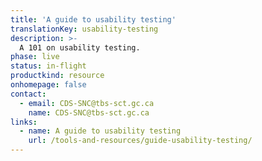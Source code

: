 ```yaml
---
title: 'A guide to usability testing'
translationKey: usability-testing
description: >-
  A 101 on usability testing.
phase: live
status: in-flight
productkind: resource
onhomepage: false
contact:
  - email: CDS-SNC@tbs-sct.gc.ca
    name: CDS-SNC@tbs-sct.gc.ca
links:
  - name: A guide to usability testing
    url: /tools-and-resources/guide-usability-testing/
---
```

